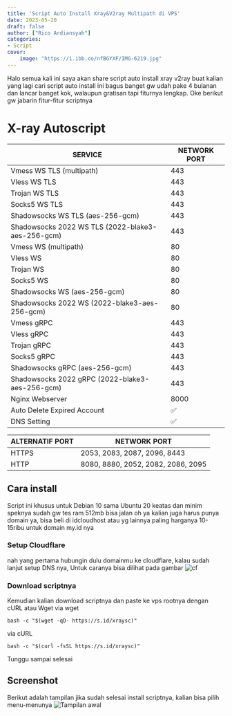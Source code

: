 ```yaml
---
title: 'Script Auto Install Xray&V2ray Multipath di VPS'
date: 2023-05-20
draft: false
author: ["Rico Ardiansyah"]
categories:
- Script
cover:
    image: "https://i.ibb.co/nfBGYXF/IMG-6219.jpg"
---
```

Halo semua kali ini saya akan share script auto install xray v2ray buat kalian yang lagi cari script auto install ini bagus banget gw udah pake 4 bulanan dan lancar banget kok, walaupun gratisan tapi fiturnya lengkap.
Oke berikut gw jabarin fitur-fitur scriptnya

# X-ray Autoscript 

|  SERVICE  |  NETWORK PORT  |
|---------- |--------|
| Vmess WS TLS (multipath)  | 443 |
| Vless WS TLS  | 443 |
| Trojan WS TLS  | 443 |
| Socks5 WS TLS  | 443 |
| Shadowsocks WS TLS (aes-256-gcm)  | 443 |
| Shadowsocks 2022 WS TLS (2022-blake3-aes-256-gcm)  | 443 |
| Vmess WS (multipath)  | 80 |
| Vless WS  | 80 |
| Trojan WS  | 80 |
| Socks5 WS  | 80 |
| Shadowsocks WS (aes-256-gcm)  | 80 |
| Shadowsocks 2022 WS (2022-blake3-aes-256-gcm)  | 80 |
| Vmess gRPC  | 443 |
| Vless gRPC  | 443 |
| Trojan gRPC  | 443 |
| Socks5 gRPC  | 443 |
| Shadowsocks gRPC (aes-256-gcm)  | 443 |
| Shadowsocks 2022 gRPC (2022-blake3-aes-256-gcm)  | 443 |
| Nginx Webserver | 8000 |
| Auto Delete Expired Account | ✅ |
| DNS Setting | ✅ |

|  ALTERNATIF PORT  |  NETWORK PORT  |
|-------------------|--------|
| HTTPS  | 2053, 2083, 2087, 2096, 8443 |
| HTTP  | 8080, 8880, 2052, 2082, 2086, 2095 |

## Cara install
Script ini khusus untuk Debian 10 sama Ubuntu 20 keatas
dan minim speknya sudah gw tes ram 512mb bisa jalan
oh ya kalian juga harus punya domain ya, bisa beli di idcloudhost atau yg lainnya paling harganya 10-15ribu untuk domain my.id nya

### Setup Cloudflare
nah yang pertama hubungin dulu domainmu ke cloudflare, kalau sudah lanjut setup DNS nya, Untuk caranya bisa dilihat pada gambar
![cf](https://raw.githubusercontent.com/dugong-lewat/autoscript/main/cf.jpg)

### Download scriptnya
Kemudian kalian download scriptnya dan paste ke vps rootnya dengan cURL atau Wget
via wget
```
bash -c "$(wget -qO- https://s.id/xraysc)"
```
via cURL
```
bash -c "$(curl -fsSL https://s.id/xraysc)"
```
Tunggu sampai selesai

## Screenshot
Berikut adalah tampilan jika sudah selesai install scriptnya, kalian bisa pilih menu-menunya
![Tampilan awal](https://i.ibb.co/nfBGYXF/IMG-6219.jpg)
